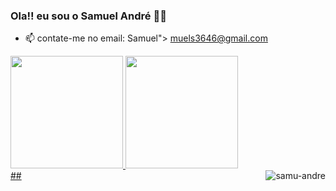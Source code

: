 ### Ola!! eu sou o Samuel André 👋😀

- 📫 contate-me no email: Samuel"> muels3646@gmail.com

<div>
<a href="https://https://www.youtube.com/watch?v=cYweWrJDJok">
<img height="180em" src = https://github-readme-stats.vercel.app/api?username =Samuel48114&Show_icons=false&theme=dracul&include_all_commits=true&count_private=true"/>
<img height="180em" src = https://github-readme-stats.vercel.app/api/top-langs?username=Samuel&layout=compact&langs_count=16&theme=dark"/>
</div>
  ##
  
  
  
 <img align="right" alt="samu-andre" src= https://giphy.com/gifs/internet-jim-carrey-working-bAplZhiLAsNnG>

  

